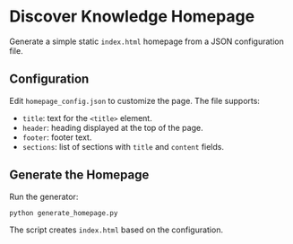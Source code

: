 # Discover Knowledge Homepage

Generate a simple static `index.html` homepage from a JSON configuration file.

## Configuration

Edit `homepage_config.json` to customize the page. The file supports:

- `title`: text for the `<title>` element.
- `header`: heading displayed at the top of the page.
- `footer`: footer text.
- `sections`: list of sections with `title` and `content` fields.

## Generate the Homepage

Run the generator:

```bash
python generate_homepage.py
```

The script creates `index.html` based on the configuration.
